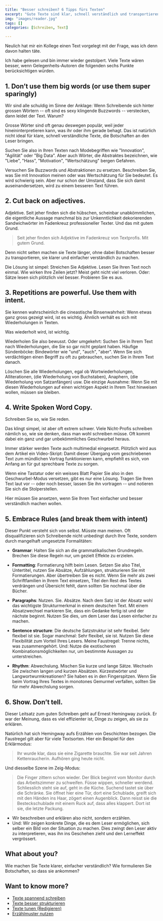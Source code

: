 ```yaml
---
title: "Besser schreiben? 6 Tipps fürs Texten"
excerpt: "Gute Texte sind klar, schnell verständlich und transportieren Botschaften. Doch wie kommt man zu solchen Texten?"
img: "images/reader.jpg"
tags: []
categories: [Schreiben, Text]

---
```


Neulich hat mir ein Kollege einen Text vorgelegt mit der Frage, was ich denn davon halten täte. 

Ich habe gelesen und bin immer wieder gestolpert. Viele Texte wären besser, wenn Gelegenheits-Autoren die folgenden sechs Punkte berücksichtigen würden.

## 1. Don’t use them big words (or use them super sparingly)

Wir sind alle schuldig im Sinne der Anklage: Wenn Schreibende sich hinter grossen Wörtern -- oft sind es sexy klingende Buzzwords -- verstecken, dann leidet der Text. Warum?

Grosse Wörter sind oft genau deswegen populär, weil jeder hineininterpretieren kann, was ihr oder ihm gerade behagt. Das ist natürlich nicht ideal für klare, schnell verständliche Texte, die Botschaften an den Leser bringen.

Suchen Sie also in Ihren Texten nach Modebegriffen wie "Innovation", "Agilität" oder "Big Data". Aber auch Wörter, die Abstraktes bezeichnen, wie "Liebe", "Hass", "Motivation", "Wertschätzung" bergen Gefahren. 

Versuchen Sie Buzzwords und Abstraktionen zu ersetzen. Beschreiben Sie, was Sie mit Innovation meinen oder was Wertschätzung für Sie bedeutet. Es wird schwierig sein. Aber nur schon der Umstand, dass Sie sich damit auseinandersetzen, wird zu einem besseren Text führen.

## 2. Cut back on adjectives.

Adjektive. Seit jeher finden sich die hübschen, scheinbar unabkömmlichen, die eigentliche Aussage manchmal bis zur Unkenntlichkeit dekorierenden Sandwichwörter im Fadenkreuz professioneller Texter. Und das mit gutem Grund.

> Seit jeher finden sich Adjektive im Fadenkreuz von Textprofis. Mit gutem Grund. 

Denn nicht selten machen sie Texte länger, ohne dabei Botschaften besser zu transportieren, sie klarer und einfacher verständlich zu machen.

Die Lösung ist simpel: Streichen Sie Adjektive. Lesen Sie Ihren Text noch einmal. Wie wirken Ihre Zeilen jetzt? Meist geht nicht viel verloren. Oder: Sätze lesen sich plötzlich viel besser. Probieren Sie es aus.

## 3. Repetitions are powerful. Use them with intent.

Sie kennen wahrscheinlich die cineastische Binsenwahrheit: Wenn etwas ganz gross gezeigt wird, ist es wichtig. Ähnlich verhält es sich mit Wiederholungen in Texten.

Was wiederholt wird, ist wichtig.

Wiederholen Sie also bewusst. Oder umgekehrt: Suchen Sie in Ihrem Text nach Wiederholungen, die Sie so gar nicht geplant haben. Häufige Sündenböcke: Bindewörter wie "und", "auch", "aber". Wenn Sie sich verdächtigen einen Begriff zu oft zu gebrauchen, suchen Sie in Ihrem Text danach. 

Löschen Sie alle Wiederholungen, egal ob Wortwiederholungen, Alliterationen, (die Wiederholung von Buchstaben), Anaphern, (die Wiederholung von Satzanfängen) usw. Die einzige Ausnahme: Wenn Sie mit diesen Wiederholungen auf einen wichtigen Aspekt in Ihrem Text hinweisen wollen, müssen sie bleiben.

## 4. Write Spoken Word Copy.

Schreiben Sie so, wie Sie reden.

Das klingt simpel, ist aber oft extrem schwer. Viele Nicht-Profis schreiben nämlich so, wie sie denken, dass man wohl schreiben müsse. Oft kommt dabei ein ganz und gar unbekömmliches Geschwurbel heraus. 

Immer stärker werden Texte auch multimedial eingesetzt. Plötzlich wird aus dem Artikel ein Video-Skript: Damit dieser Übergang vom geschriebenen Text zum mündlichen Vortrag funktionieren kann, empfiehlt es sich, von Anfang an für gut sprechbare Texte zu sorgen.

Wenn eine Tastatur oder ein weisses Blatt Papier Sie also in den Geschwurbel-Modus versetzen, gibt es nur eine Lösung. Tragen Sie Ihren Text laut vor -- oder noch besser, lassen Sie ihn vortragen -- und notieren Sie sich die Stolperstellen. 

Hier müssen Sie ansetzen, wenn Sie Ihren Text einfacher und besser verständlich machen wollen.


## 5. Embrace Rules (and break them with intent)

Dieser Punkt versteht sich von selbst. Müsste man meinen. Oft disqualifizieren sich Schreibende nicht unbedingt durch Ihre Texte, sondern durch mangelhaft umgesetzte Formalitäten:

- **Grammar**: Halten Sie sich an die grammatikalischen Grundregeln. Brechen Sie diese Regeln nur, um gezielt Effekte zu erzielen.

- **Formatting**: Formatierung hilft beim Lesen. Setzen Sie also Titel, Untertitel, nutzen Sie Absätze, Aufzählungen, strukturieren Sie mit Formatierungen. Aber übertreiben Sie es nicht. Wenn Sie mehr als zwei Schriftfamilien in Ihrem Text einsetzen, Titel den Rest des Textes verdrängen und Übersicht fehlt, dann sollten Sie nochmal über die Bücher. 

- **Paragraphs**: Nutzen. Sie. Absätze. Nach dem Satz ist der Absatz wohl das wichtigste Strukturmerkmal in einem deutschen Text. Mit einem Absatzwechsel markieren Sie, dass ein Gedanke fertig ist und der nächste beginnt. Nutzen Sie dies, um dem Leser das Lesen einfacher zu machen.

- **Sentence structure**: Die deutsche Satzstruktur ist sehr flexibel. Sehr flexibel ist sie. Sogar manchmal: Sehr flexibel, sie ist. Nutzen Sie diese Flexibilität zum Vorteil Ihres Lesers. Meine Faustregel: Trenne nichts, was zusammengehört. Und: Nutze die exotischeren Kombinationsmöglichkeiten nur, um bestimmte Aussagen zu unterstreichen.

- **Rhythm**: Abwechslung. Mischen Sie kurze und lange Sätze. Wechseln Sie zwischen langen und kurzen Absätzen. Kürzestwörter und Langwortwurmkreationen? Sie haben es in den Fingerspitzen. Wenn Sie beim Vortrag Ihres Textes in monotones Gemurmel verfallen, sollten Sie für mehr Abwechslung sorgen.

## 6. Show. Don’t tell.

Dieser Leitsatz zum guten Schreiben geht auf Ernest Hemingway zurück. Er war der Meinung, dass es viel effizienter ist, Dinge zu zeigen, als sie zu erklären.

Natürlich hat sich Hemingway aufs Erzählen von Geschichten bezogen. Die Faustregel gilt aber für viele Textsorten. Hier ein Beispiel für den Erklärmodus:

> Ihr wurde klar, dass sie eine Zigarette brauchte. Sie war seit Jahren Kettenraucherin. Aufhören ging heute nicht.

Und diesselbe Szene im Zeig-Modus:

> Die Finger zittern schon wieder. Der Blick beginnt vom Monitor durch das Arbeitszimmer zu schweifen. Füsse wippen, schneller werdend. Schliesslich steht sie auf, geht in die Küche. Suchend tastet sie über die Schränke. Sie öffnet hier eine Tür, dort eine Schublade, greift sich mit den Händen ins Haar, zögert einen Augenblick. Dann reisst sie die Besteckschublade mit einem Ruck auf, dass alles klappert. Dort ist sie, die letzte Packung. 
 
- Wir beschreiben und erklären also nicht, sondern erzählen.
- Und: Wir zeigen konkrete Dinge, die es dem Leser ermöglichen, sich selber ein Bild von der Situation zu machen. Dies zwingt den Leser aktiv zu interpretieren, was ihn ins Geschehen zieht und den Lerneffekt vergrössert.

## What about you?

Wie machen Sie Texte klarer, einfacher verständlich? Wie formulieren Sie Botschaften, so dass sie ankommen?

## Want to know more?

- [Texte spannend schreiben](/spannend-schreiben/)
- [Texte besser strukturieren](/puzzle/)
- [Texte tunen (Redigieren)](/wie-ich-editiere/)
- [Erzählmuster nutzen](/Monster-Held-Glanztat/)

